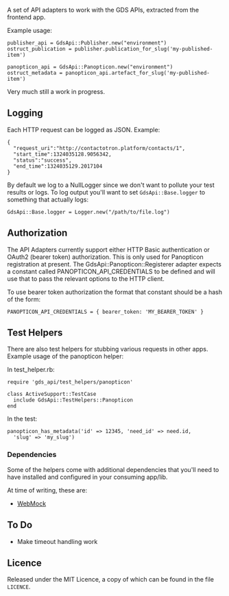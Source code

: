 A set of API adapters to work with the GDS APIs, extracted from the frontend
app.

Example usage:

    publisher_api = GdsApi::Publisher.new("environment")
    ostruct_publication = publisher.publication_for_slug('my-published-item')

    panopticon_api = GdsApi::Panopticon.new("environment")
    ostruct_metadata = panopticon_api.artefact_for_slug('my-published-item')

Very much still a work in progress.

## Logging

Each HTTP request can be logged as JSON. Example:

    {
      "request_uri":"http://contactotron.platform/contacts/1",
      "start_time":1324035128.9056342,
      "status":"success",
      "end_time":1324035129.2017104
    }


By default we log to a NullLogger since we don't want to pollute your test
results or logs. To log output you'll want to set `GdsApi::Base.logger` to
something that actually logs:

    GdsApi::Base.logger = Logger.new("/path/to/file.log")

## Authorization

The API Adapters currently support either HTTP Basic authentication or OAuth2
(bearer token) authorization. This is only used for Panopticon registration at
present. The GdsApi::Panopticon::Registerer adapter expects a constant called
PANOPTICON_API_CREDENTIALS to be defined and will use that to pass the relevant
options to the HTTP client.

To use bearer token authorization the format that constant should be a hash of
the form:

    PANOPTICON_API_CREDENTIALS = { bearer_token: 'MY_BEARER_TOKEN' }


## Test Helpers

There are also test helpers for stubbing various requests in other apps.
Example usage of the panopticon helper:

In test_helper.rb:

    require 'gds_api/test_helpers/panopticon'

    class ActiveSupport::TestCase
      include GdsApi::TestHelpers::Panopticon
    end

In the test:

    panopticon_has_metadata('id' => 12345, 'need_id' => need.id,
      'slug' => 'my_slug')

### Dependencies

Some of the helpers come with additional dependencies that you'll need to 
have installed and configured in your consuming app/lib.

At time of writing, these are:

* [WebMock](https://github.com/bblimke/webmock)

## To Do

* Make timeout handling work

## Licence

Released under the MIT Licence, a copy of which can be found in the file
`LICENCE`.
